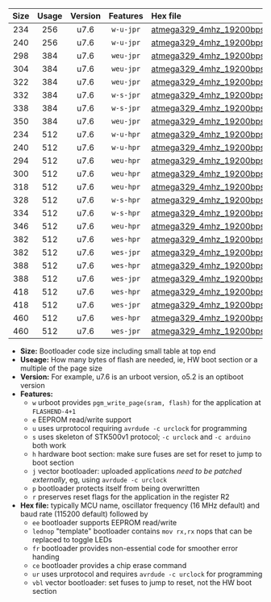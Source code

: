 |Size|Usage|Version|Features|Hex file|
|:-:|:-:|:-:|:-:|:--|
|234|256|u7.6|`w-u-jpr`|[atmega329_4mhz_19200bps_ur_vbl.hex](https://raw.githubusercontent.com/stefanrueger/urboot/main//atmega329_4mhz_19200bps_ur_vbl.hex)|
|240|256|u7.6|`w-u-jpr`|[atmega329_4mhz_19200bps_lednop_ur_vbl.hex](https://raw.githubusercontent.com/stefanrueger/urboot/main//atmega329_4mhz_19200bps_lednop_ur_vbl.hex)|
|298|384|u7.6|`weu-jpr`|[atmega329_4mhz_19200bps_ee_ur_vbl.hex](https://raw.githubusercontent.com/stefanrueger/urboot/main//atmega329_4mhz_19200bps_ee_ur_vbl.hex)|
|304|384|u7.6|`weu-jpr`|[atmega329_4mhz_19200bps_ee_lednop_ur_vbl.hex](https://raw.githubusercontent.com/stefanrueger/urboot/main//atmega329_4mhz_19200bps_ee_lednop_ur_vbl.hex)|
|322|384|u7.6|`weu-jpr`|[atmega329_4mhz_19200bps_ee_lednop_fr_ur_vbl.hex](https://raw.githubusercontent.com/stefanrueger/urboot/main//atmega329_4mhz_19200bps_ee_lednop_fr_ur_vbl.hex)|
|332|384|u7.6|`w-s-jpr`|[atmega329_4mhz_19200bps_vbl.hex](https://raw.githubusercontent.com/stefanrueger/urboot/main//atmega329_4mhz_19200bps_vbl.hex)|
|338|384|u7.6|`w-s-jpr`|[atmega329_4mhz_19200bps_lednop_vbl.hex](https://raw.githubusercontent.com/stefanrueger/urboot/main//atmega329_4mhz_19200bps_lednop_vbl.hex)|
|350|384|u7.6|`weu-jpr`|[atmega329_4mhz_19200bps_ee_lednop_fr_ce_ur_vbl.hex](https://raw.githubusercontent.com/stefanrueger/urboot/main//atmega329_4mhz_19200bps_ee_lednop_fr_ce_ur_vbl.hex)|
|234|512|u7.6|`w-u-hpr`|[atmega329_4mhz_19200bps_ur.hex](https://raw.githubusercontent.com/stefanrueger/urboot/main//atmega329_4mhz_19200bps_ur.hex)|
|240|512|u7.6|`w-u-hpr`|[atmega329_4mhz_19200bps_lednop_ur.hex](https://raw.githubusercontent.com/stefanrueger/urboot/main//atmega329_4mhz_19200bps_lednop_ur.hex)|
|294|512|u7.6|`weu-hpr`|[atmega329_4mhz_19200bps_ee_ur.hex](https://raw.githubusercontent.com/stefanrueger/urboot/main//atmega329_4mhz_19200bps_ee_ur.hex)|
|300|512|u7.6|`weu-hpr`|[atmega329_4mhz_19200bps_ee_lednop_ur.hex](https://raw.githubusercontent.com/stefanrueger/urboot/main//atmega329_4mhz_19200bps_ee_lednop_ur.hex)|
|318|512|u7.6|`weu-hpr`|[atmega329_4mhz_19200bps_ee_lednop_fr_ur.hex](https://raw.githubusercontent.com/stefanrueger/urboot/main//atmega329_4mhz_19200bps_ee_lednop_fr_ur.hex)|
|328|512|u7.6|`w-s-hpr`|[atmega329_4mhz_19200bps.hex](https://raw.githubusercontent.com/stefanrueger/urboot/main//atmega329_4mhz_19200bps.hex)|
|334|512|u7.6|`w-s-hpr`|[atmega329_4mhz_19200bps_lednop.hex](https://raw.githubusercontent.com/stefanrueger/urboot/main//atmega329_4mhz_19200bps_lednop.hex)|
|346|512|u7.6|`weu-hpr`|[atmega329_4mhz_19200bps_ee_lednop_fr_ce_ur.hex](https://raw.githubusercontent.com/stefanrueger/urboot/main//atmega329_4mhz_19200bps_ee_lednop_fr_ce_ur.hex)|
|382|512|u7.6|`wes-hpr`|[atmega329_4mhz_19200bps_ee.hex](https://raw.githubusercontent.com/stefanrueger/urboot/main//atmega329_4mhz_19200bps_ee.hex)|
|382|512|u7.6|`wes-jpr`|[atmega329_4mhz_19200bps_ee_vbl.hex](https://raw.githubusercontent.com/stefanrueger/urboot/main//atmega329_4mhz_19200bps_ee_vbl.hex)|
|388|512|u7.6|`wes-hpr`|[atmega329_4mhz_19200bps_ee_lednop.hex](https://raw.githubusercontent.com/stefanrueger/urboot/main//atmega329_4mhz_19200bps_ee_lednop.hex)|
|388|512|u7.6|`wes-jpr`|[atmega329_4mhz_19200bps_ee_lednop_vbl.hex](https://raw.githubusercontent.com/stefanrueger/urboot/main//atmega329_4mhz_19200bps_ee_lednop_vbl.hex)|
|418|512|u7.6|`wes-hpr`|[atmega329_4mhz_19200bps_ee_lednop_fr.hex](https://raw.githubusercontent.com/stefanrueger/urboot/main//atmega329_4mhz_19200bps_ee_lednop_fr.hex)|
|418|512|u7.6|`wes-jpr`|[atmega329_4mhz_19200bps_ee_lednop_fr_vbl.hex](https://raw.githubusercontent.com/stefanrueger/urboot/main//atmega329_4mhz_19200bps_ee_lednop_fr_vbl.hex)|
|460|512|u7.6|`wes-hpr`|[atmega329_4mhz_19200bps_ee_lednop_fr_ce.hex](https://raw.githubusercontent.com/stefanrueger/urboot/main//atmega329_4mhz_19200bps_ee_lednop_fr_ce.hex)|
|460|512|u7.6|`wes-jpr`|[atmega329_4mhz_19200bps_ee_lednop_fr_ce_vbl.hex](https://raw.githubusercontent.com/stefanrueger/urboot/main//atmega329_4mhz_19200bps_ee_lednop_fr_ce_vbl.hex)|

- **Size:** Bootloader code size including small table at top end
- **Useage:** How many bytes of flash are needed, ie, HW boot section or a multiple of the page size
- **Version:** For example, u7.6 is an urboot version, o5.2 is an optiboot version
- **Features:**
  + `w` urboot provides `pgm_write_page(sram, flash)` for the application at `FLASHEND-4+1`
  + `e` EEPROM read/write support
  + `u` uses urprotocol requiring `avrdude -c urclock` for programming
  + `s` uses skeleton of STK500v1 protocol; `-c urclock` and `-c arduino` both work
  + `h` hardware boot section: make sure fuses are set for reset to jump to boot section
  + `j` vector bootloader: uploaded applications *need to be patched externally*, eg, using `avrdude -c urclock`
  + `p` bootloader protects itself from being overwritten
  + `r` preserves reset flags for the application in the register R2
- **Hex file:** typically MCU name, oscillator frequency (16 MHz default) and baud rate (115200 default) followed by
  + `ee` bootloader supports EEPROM read/write
  + `lednop` "template" bootloader contains `mov rx,rx` nops that can be replaced to toggle LEDs
  + `fr` bootloader provides non-essential code for smoother error handing
  + `ce` bootloader provides a chip erase command
  + `ur` uses urprotocol and requires `avrdude -c urclock` for programming
  + `vbl` vector bootloader: set fuses to jump to reset, not the HW boot section
